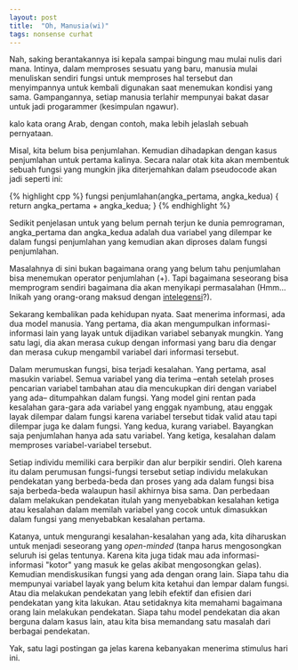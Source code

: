 ```yaml
---
layout: post
title:  "Oh, Manusia(wi)"
tags: nonsense curhat
---
```


Nah, saking berantakannya isi kepala sampai bingung mau mulai nulis dari mana. Intinya, dalam memproses sesuatu yang baru, manusia mulai menuliskan sendiri fungsi untuk memproses hal tersebut dan menyimpannya untuk kembali digunakan saat menemukan kondisi yang sama. Gampangannya, setiap manusia terlahir mempunyai bakat dasar untuk jadi progarammer (kesimpulan ngawur).
<!--more-->

kalo kata orang Arab, dengan contoh, maka lebih jelaslah sebuah pernyataan.

Misal, kita belum bisa penjumlahan. Kemudian dihadapkan dengan kasus penjumlahan untuk pertama kalinya. Secara nalar otak kita akan membentuk sebuah fungsi yang mungkin jika diterjemahkan dalam pseudocode akan jadi seperti ini:

{% highlight cpp %}
fungsi penjumlahan(angka_pertama, angka_kedua) {
  return angka_pertama + angka_kedua;
}
{% endhighlight %}

Sedikit penjelasan untuk yang belum pernah terjun ke dunia pemrograman, angka_pertama dan angka_kedua adalah dua variabel yang dilempar ke dalam fungsi penjumlahan yang kemudian akan diproses dalam fungsi penjumlahan.

Masalahnya di sini bukan bagaimana orang yang belum tahu penjumlahan bisa menemukan operator penjumlahan (+). Tapi bagaimana seseorang bisa memprogram sendiri bagaimana dia akan menyikapi permasalahan (Hmm... Inikah yang orang-orang maksud dengan [intelegensi](http://id.wikipedia.org/wiki/Intelegensi)?).

Sekarang kembalikan pada kehidupan nyata. Saat menerima informasi, ada dua model manusia. Yang pertama, dia akan mengumpulkan informasi-informasi lain yang layak untuk dijadikan variabel sebanyak mungkin. Yang satu lagi, dia akan merasa cukup dengan informasi yang baru dia dengar dan merasa cukup mengambil variabel dari informasi tersebut.

Dalam merumuskan fungsi, bisa terjadi kesalahan. Yang pertama, asal masukin variabel. Semua variabel yang dia terima –entah setelah proses pencarian variabel tambahan atau dia mencukupkan diri dengan variabel yang ada– ditumpahkan dalam fungsi. Yang model gini rentan pada kesalahan gara-gara ada variabel yang enggak nyambung, atau enggak layak dilempar dalam fungsi karena variabel tersebut tidak valid atau tapi dilempar juga ke dalam fungsi. Yang kedua, kurang variabel. Bayangkan saja penjumlahan hanya ada satu variabel. Yang ketiga, kesalahan dalam memproses variabel-variabel tersebut.

Setiap individu memiliki cara berpikir dan alur berpikir sendiri. Oleh karena itu dalam perumusan fungsi-fungsi tersebut setiap individu melakukan pendekatan yang berbeda-beda dan proses yang ada dalam fungsi bisa saja berbeda-beda walaupun hasil akhirnya bisa sama. Dan perbedaan dalam melakukan pendekatan itulah yang menyebabkan kesalahan ketiga atau kesalahan dalam memilah variabel yang cocok untuk dimasukkan dalam fungsi yang menyebabkan kesalahan pertama.

Katanya, untuk mengurangi kesalahan-kesalahan yang ada, kita diharuskan untuk menjadi seseorang yang _open-minded_ (tanpa harus mengosongkan seluruh isi gelas tentunya. Karena kita juga tidak mau ada informasi-informasi "kotor" yang masuk ke gelas akibat mengosongkan gelas). Kemudian mendiskusikan fungsi yang ada dengan orang lain. Siapa tahu dia mempunyai variabel layak yang belum kita ketahui dan lempar dalam fungsi. Atau dia melakukan pendekatan yang lebih efektif dan efisien dari pendekatan yang kita lakukan. Atau setidaknya kita memahami bagaimana orang lain melakukan pendekatan. Siapa tahu model pendekatan dia akan berguna dalam kasus lain, atau kita bisa memandang satu masalah dari berbagai pendekatan.

Yak, satu lagi postingan ga jelas karena kebanyakan menerima stimulus hari ini.

